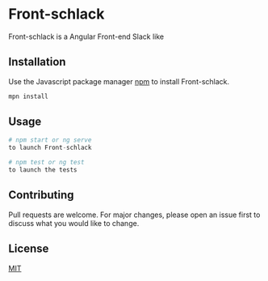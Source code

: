 # Front-schlack

Front-schlack is a Angular Front-end Slack like

## Installation

Use the Javascript package manager [npm](https://www.npmjs.com/) to install Front-schlack.

```bash
mpn install
```

## Usage

```python
# npm start or ng serve
to launch Front-schlack

# npm test or ng test
to launch the tests

```

## Contributing
Pull requests are welcome. For major changes, please open an issue first to discuss what you would like to change.


## License
[MIT](https://choosealicense.com/licenses/mit/)
